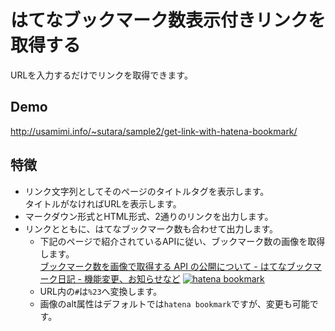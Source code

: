# はてなブックマーク数表示付きリンクを取得する
URLを入力するだけでリンクを取得できます。

## Demo
http://usamimi.info/~sutara/sample2/get-link-with-hatena-bookmark/

## 特徴
- リンク文字列としてそのページのタイトルタグを表示します。  
  タイトルがなければURLを表示します。
- マークダウン形式とHTML形式、2通りのリンクを出力します。
- リンクとともに、はてなブックマーク数も合わせて出力します。
    - 下記のページで紹介されているAPIに従い、ブックマーク数の画像を取得します。  
      [ ブックマーク数を画像で取得する API の公開について - はてなブックマーク日記 - 機能変更、お知らせなど](http://hatena.g.hatena.ne.jp/hatenabookmark/20060712/1152696382) [![hatena bookmark](http://b.hatena.ne.jp/entry/image/http://hatena.g.hatena.ne.jp/hatenabookmark/20060712/1152696382)](http://b.hatena.ne.jp/entry/http://hatena.g.hatena.ne.jp/hatenabookmark/20060712/1152696382)
    - URL内の`#`は`%23`へ変換します。
    - 画像のalt属性はデフォルトでは`hatena bookmark`ですが、変更も可能です。